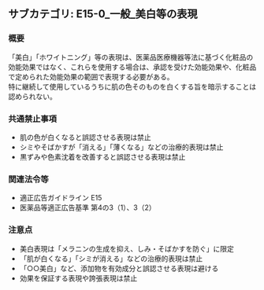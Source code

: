 ## サブカテゴリ: E15-0_一般_美白等の表現

### 概要
「美白」「ホワイトニング」等の表現は、医薬品医療機器等法に基づく化粧品の効能効果ではなく、これらを使用する場合は、承認を受けた効能効果や、化粧品で定められた効能効果の範囲で表現する必要がある。  
特に継続して使用しているうちに肌の色そのものを白くする旨を暗示することは認められない。

### 共通禁止事項
- 肌の色が白くなると誤認させる表現は禁止  
- シミやそばかすが「消える」「薄くなる」などの治療的表現は禁止  
- 黒ずみや色素沈着を改善すると誤認させる表現は禁止  

### 関連法令等
- 適正広告ガイドライン E15 
- 医薬品等適正広告基準 第4の3（1）、3（2）  

### 注意点
- 美白表現は「メラニンの生成を抑え、しみ・そばかすを防ぐ」に限定  
- 「肌が白くなる」「シミが消える」などの治療的表現は禁止  
- 「○○美白」など、添加物を有効成分と誤認させる表現は避ける  
- 効果を保証する表現や誇張表現は禁止


